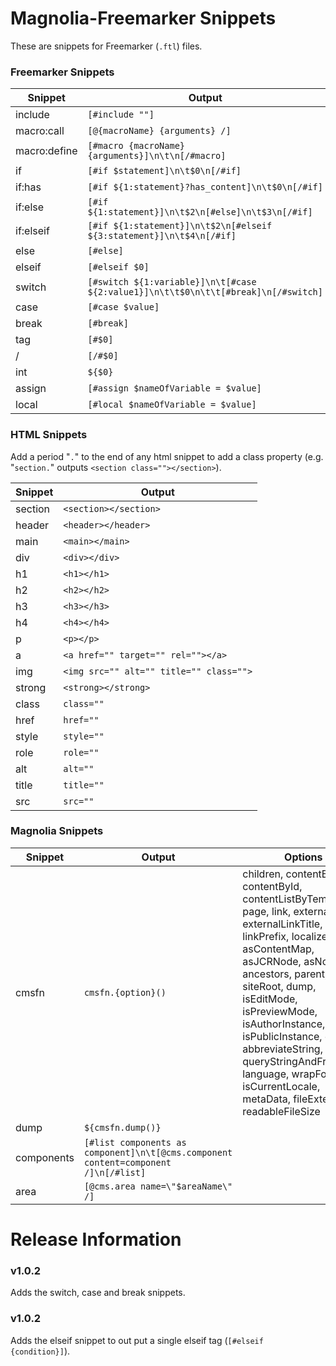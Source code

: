 # Magnolia-Freemarker Snippets
These are snippets for Freemarker (`.ftl`) files. 

### Freemarker Snippets
Snippet     | Output                  
------------|-----------------
include     | `[#include ""]` 
macro:call  | `[@{macroName} {arguments} /]`
macro:define| `[#macro {macroName} {arguments}]\n\t\n[/#macro]`
if          | `[#if $statement]\n\t$0\n[/#if]`
if:has      | `[#if ${1:statement}?has_content]\n\t$0\n[/#if]`
if:else     | `[#if ${1:statement}]\n\t$2\n[#else]\n\t$3\n[/#if]`
if:elseif   | `[#if ${1:statement}]\n\t$2\n[#elseif ${3:statement}]\n\t$4\n[/#if]`
else        | `[#else]`
elseif      | `[#elseif $0]`
switch      | `[#switch ${1:variable}]\n\t[#case ${2:value1}]\n\t\t$0\n\t\t[#break]\n[/#switch]`
case        | `[#case $value]`
break       | `[#break]`
tag         | `[#$0]`
/           | `[/#$0]`
int         | `${$0}`
assign      | `[#assign $nameOfVariable = $value]`
local       | `[#local $nameOfVariable = $value]`


### HTML Snippets
Add a period "`.`" to the end of any html snippet to add a class property (e.g. "`section.`" outputs   `<section class=""></section>`).

Snippet     | Output                
------------|----------------
section     | `<section></section>`            
header      | `<header></header>`         
main        | `<main></main>`            
div         | `<div></div>`            
h1          | `<h1></h1>`
h2          | `<h2></h2>`
h3          | `<h3></h3>`
h4          | `<h4></h4>`
p           | `<p></p>`
a           | `<a href="" target="" rel=""></a>`
img         | `<img src="" alt="" title="" class="">`
strong      | `<strong></strong>`
class       | `class=""`
href        | `href=""`
style       | `style=""`
role        | `role=""`
alt         | `alt=""`
title       | `title=""`
src         | `src=""`


### Magnolia Snippets
Snippet     | Output          | Options        
------------|-----------------|------------------
cmsfn       | `cmsfn.{option}()`| children, contentByPath, contentById, contentListByTemplateId, page, link, externalLink, externalLinkTitle, linkPrefix, localizedLinks, asContentMap, asJCRNode, asNodeList, ancestors, parent, root, siteRoot, dump, isEditMode, isPreviewMode, isAuthorInstance, isPublicInstance, decode, abbreviateString, queryStringAndFragment, language, wrapForI18n, isCurrentLocale, metaData, fileExtension, readableFileSize            
dump        | `${cmsfn.dump()}`
components  | `[#list components as component]\n\t[@cms.component content=component /]\n[/#list]`
area        | `[@cms.area name=\"$areaName\" /]`


# Release Information

### v1.0.2
Adds the switch, case and break snippets.

### v1.0.2
Adds the elseif snippet to out put a single elseif tag (`[#elseif {condition}]`).
